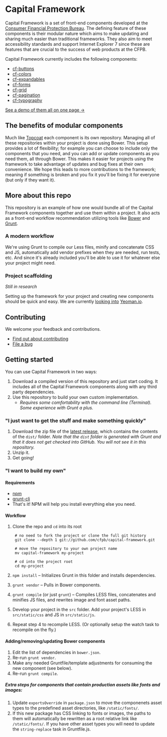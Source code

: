 # Capital Framework

Capital Framework is a set of front-end components developed at the
[Consumer Financial Protection Bureau](http://cfpb.github.io/).
The defining feature of these components is their modular nature which aims to
make updating and sharing much easier than traditional frameworks.
They also aim to meet accessibility standards and support Internet Explorer 7
since these are features that are crucial to the success of web products at the
CFPB.

Capital Framework currently includes the following components:

- [cf-buttons](https://github.com/cfpb/cf-buttons)
- [cf-colors](https://github.com/cfpb/cf-colors)
- [cf-expandables](https://github.com/cfpb/cf-expandables)
- [cf-forms](https://github.com/cfpb/cf-forms)
- [cf-grid](https://github.com/cfpb/cf-grid)
- [cf-pagination](https://github.com/cfpb/cf-pagination)
- [cf-typography](https://github.com/cfpb/cf-typography)

[See a demo of them all on one page &rarr;](http://cfpb.github.io/capital-framework)


## The benefits of modular components

Much like [Topcoat](https://github.com/topcoat) each component is its own repository.
Managing all of these repositories within your project is done using Bower.
This setup provides a lot of flexibility;
for example you can choose to include only the components that you need,
and you can add or update components as you need them, all through Bower.
This makes it easier for projects using the framework
to take advantage of updates and bug fixes at their own convenience.
We hope this leads to more contributions to the framework;
meaning if something is broken and you fix it you'll be fixing it for everyone
(but only if they want it).


## More about this repo

This repository is an example of how one would bundle all of the Capital Framework
components together and use them within a project.
It also acts as a front-end workflow recommendation utilizing tools like
[Bower](http://bower.io/) and [Grunt](http://gruntjs.com/).


### A modern workflow

We're using Grunt to compile our Less files, minify and concatenate CSS and JS,
automatically add vendor prefixes when they are needed, run tests, etc.
And since it's already included you'll be able to use it for whatever else your
project might need.


### Project scaffolding

*Still in research*

Setting up the framework for your project and creating new components should be
quick and easy.
We are currently [looking into](https://github.com/cfpb/capital-framework/issues/49)
[Yeoman.io](http://yeoman.io/).


## Contributing

We welcome your feedback and contributions.

- [Find out about contributing](https://github.com/cfpb/capital-framework/blob/master/CONTRIBUTING.md)
- [File a bug](https://github.com/cfpb/capital-framework/issues/new?body=%23%23%20URL%0D%0D%0D%23%23%20Actual%20Behavior%0D%0D%0D%23%23%20Expected%20Behavior%0D%0D%0D%23%23%20Steps%20to%20Reproduce%0D%0D%0D%23%23%20Screenshot&labels=bug)


## Getting started

You can use Capital Framework in two ways:

1. Download a compiled version of this repository and just start coding.
It includes all of the Capital Framework components along with any third party
dependencies.
2. Use this repository to build your own custom implementation.
   * _Requires some comfortability with the command line (Terminal).
   Some experience with Grunt a plus._


### "I just want to get the stuff and make something quickly"

1. Download the zip file of the [latest release](https://github.com/cfpb/capital-framework/releases),
   which contains the contents of the `dist/` folder.
   _Note that the `dist` folder is generated with Grunt and that it does not
   get checked into GitHub.
   You will not see it in this repository._
2. Unzip it.
3. Get going!


### "I want to build my own"


#### Requirements

- [npm](https://npmjs.org/)
- [grunt-cli](http://gruntjs.com/getting-started)
- That's it! NPM will help you install everything else you need.


#### Workflow

1. Clone the repo and `cd` into its root
        
        # no need to fork the project or clone the full git history
        git clone --depth 1 git://github.com/cfpb/capital-framework.git

        # move the repository to your own project name
        mv capital-framework my-project

        # cd into the project root
        cd my-project
2. `npm install` – Initializes Grunt in this folder and installs dependencies.
3. `grunt vendor` – Pulls in Bower components.
4. `grunt compile` (or just `grunt`) – Compiles LESS files, concatenates and minifies JS files, and rewrites image
   and font asset paths.
5. Develop your project in the `src` folder. Add your project's LESS in `src/static/css` and JS in `src/static/js`.
6. Repeat step 4 to recompile LESS. (Or optionally setup the watch task to recompile on the fly.)


#### Adding/removing/updating Bower components

1. Edit the list of dependencies in `bower.json`.
2. Re-run `grunt vendor`.
3. Make any needed Gruntfile/template adjustments for consuming the new component (see below).
4. Re-run `grunt compile`.


##### Extra steps for components that contain production assets like fonts and images:

1. Update `exportsOverride` in `package.json` to move the componenets asset types to the predefined asset
   directories, like `/static/fonts/`.
2. If this new package has CSS linking to fonts or images, the paths to them will automatically be rewritten as a
   root relative link like `/static/fonts/`. If you have other asset types you will need to update the
   `string-replace` task in Gruntfile.js.
